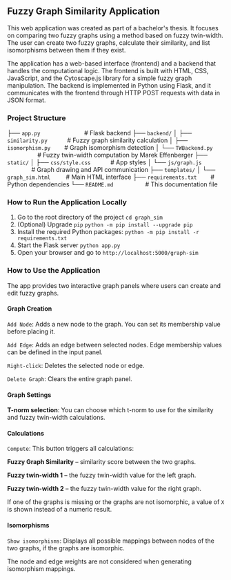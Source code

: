 ## Fuzzy Graph Similarity Application
This web application was created as part of a bachelor's thesis. It focuses on comparing two fuzzy graphs using a method based on fuzzy twin-width. The user can create two fuzzy graphs, calculate their similarity, and list isomorphisms between them if they exist.

The application has a web-based interface (frontend) and a backend that handles the computational logic. The frontend is built with HTML, CSS, JavaScript, and the Cytoscape.js library for a simple fuzzy graph manipulation. The backend is implemented in Python using Flask, and it communicates with the frontend through HTTP POST requests with data in JSON format.

### Project Structure
├── `app.py` &emsp;&emsp;&emsp;&emsp;&emsp;&emsp;&emsp;# Flask backend
├── `backend/`
│ ├── `similarity.py` &emsp;&emsp;&emsp;# Fuzzy graph similarity calculation
│ ├── `isomorphism.py` &emsp;&emsp;# Graph isomorphism detection
│ └── `TWBackend.py` &emsp;&emsp;&emsp;&emsp;&emsp;# Fuzzy twin-width computation by Marek Effenberger
├── `static/`
│ ├── `css/style.css` &emsp;&emsp;&emsp;# App styles
│ └── `js/graph.js` &emsp;&emsp;&emsp;&emsp;# Graph drawing and API communication
├── `templates/`
│ └── `graph_sim.html` &emsp; &emsp;# Main HTML interface
├── `requirements.txt` &emsp;&emsp;# Python dependencies
└── `README.md` &emsp;&emsp;&emsp;&emsp;&emsp;# This documentation file

### How to Run the Application Locally
1. Go to the root directory of the project
`cd graph_sim`
2. (Optional) Upgrade `pip`
`python -m pip install --upgrade pip`
3. Install the required Python packages:
`python -m pip install -r requirements.txt`
4. Start the Flask server
`python app.py`
5. Open your browser and go to
`http://localhost:5000/graph-sim`

### How to Use the Application
The app provides two interactive graph panels where users can create and edit fuzzy graphs.

#### Graph Creation
`Add Node`: Adds a new node to the graph. You can set its membership value before placing it.

`Add Edge`: Adds an edge between selected nodes. Edge membership values can be defined in the input panel.

`Right-click`: Deletes the selected node or edge.

`Delete Graph`: Clears the entire graph panel.

#### Graph Settings
**T-norm selection**: You can choose which t-norm to use for the similarity and fuzzy twin-width calculations.

#### Calculations
`Compute`: This button triggers all calculations:

**Fuzzy Graph Similarity** – similarity score between the two graphs.

**Fuzzy twin-width 1** – the fuzzy twin-width value for the left graph.

**Fuzzy twin-width 2** – the fuzzy twin-width value for the right graph.

If one of the graphs is missing or the graphs are not isomorphic, a value of `X` is shown instead of a numeric result.

#### Isomorphisms
`Show isomorphisms`: Displays all possible mappings between nodes of the two graphs, if the graphs are isomorphic.

The node and edge weights are not considered when generating isomorphism mappings.